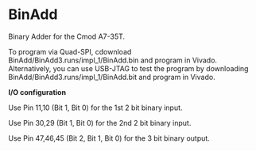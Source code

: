 # BinAdd
Binary Adder for the Cmod A7-35T.

To program via Quad-SPI, cdownload BinAdd/BinAdd3.runs/impl_1/BinAdd.bin and program in Vivado.
Alternatively, you can use USB-JTAG to test the program by downloading BinAdd/BinAdd3.runs/impl_1/BinAdd.bit and program in Vivado.

**I/O configuration**

Use Pin 11,10 (Bit 1, Bit 0) for the 1st 2 bit binary input.

Use Pin 30,29 (Bit 1, Bit 0) for the 2nd 2 bit binary input.

Use Pin 47,46,45 (Bit 2, Bit 1, Bit 0) for the 3 bit binary output.
